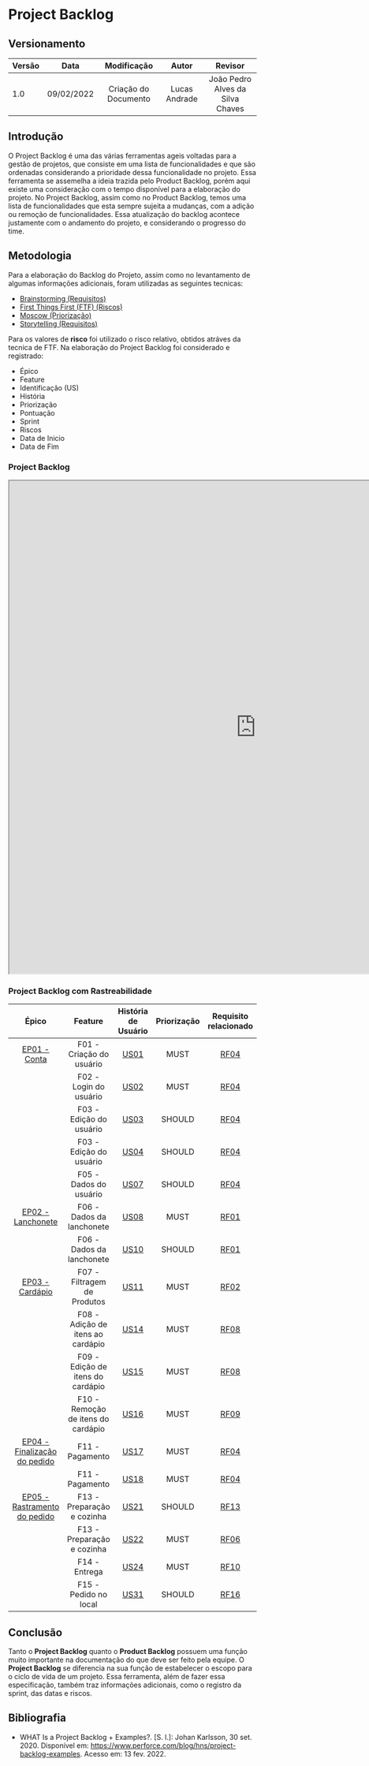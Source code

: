 # Project Backlog

## Versionamento

| Versão | Data       | Modificação          | Autor                        |Revisor|
| ------ | :--------: | :------------------: | :--------------------------: | :---: |
| 1.0    | 09/02/2022 | Criação do Documento | Lucas Andrade | João Pedro Alves da Silva Chaves |

## Introdução

O Project Backlog é uma das várias ferramentas ageis voltadas para a gestão de projetos, que consiste em uma lista de funcionalidades e que são ordenadas considerando a prioridade dessa funcionalidade no projeto.
Essa ferramenta se assemelha a ideia trazida pelo Product Backlog, porém aqui existe uma consideração com o tempo disponível para a elaboração do projeto. No Project Backlog, assim como no Product Backlog, temos uma lista de funcionalidades que esta sempre sujeita a mudanças, com a adição ou remoção de funcionalidades. Essa atualização do backlog acontece justamente com o andamento do projeto, e considerando o progresso do time.

## Metodologia

Para a elaboração do Backlog do Projeto, assim como no levantamento de algumas informações adicionais, foram utilizadas as seguintes tecnicas:

- [Brainstorming (Requisitos)](pages/fase_01/brainstorming.md)
- [First Things First (FTF) (Riscos)](pages/fase_01/iniciativasExtras/first_things_first)
- [Moscow (Priorização)](pages/fase_01/priorizacao_moscow.md)
- [Storytelling (Requisitos)](pages/fase_01/storytelling.md)

Para os valores de **risco** foi utilizado o risco relativo, obtidos atráves da tecnica de FTF.
Na elaboração do Project Backlog foi considerado e registrado:

- Épico
- Feature
- Identificação (US)
- História
- Priorização
- Pontuação
- Sprint
- Riscos
- Data de Inicio
- Data de Fim

### Project Backlog

<iframe height="1000" width="1000"src="https://docs.google.com/spreadsheets/d/1xQb49UQHY0YY3xzGvzndGI-OBwJ9zRhih2L4ZErd7PE/edit?usp=sharing"></iframe>  

### Project Backlog com Rastreabilidade

|        Épico          |       Feature  |    História de Usuário             |             Priorização  |    Requisito relacionado         |  Pontuação  | Sprint | Riscos | Data Inicial | Data Final |
| :-------------: | :-----------------: | :-----------------: |  :------------: | :----------: | :----------: | :----------: | :----------: | :----------: | :----------: |
|        [EP01 - Conta](/pages/fase_02/modelagem_agil/epicos?id=ep01-conta) | F01 - Criação do usuário | [US01](/pages/fase_02/modelagem_agil/historias_usuario?id=us01)  </br> | MUST | [RF04](/pages/fase_01/priorizacao_moscow?id=resultados) | | | 3 | | |
|           | F02 - Login do usuário | [US02](/pages/fase_02/modelagem_agil/historias_usuario?id=us02) </br> | MUST | [RF04](/pages/fase_01/priorizacao_moscow?id=resultados)  | | | 4 | | |
|           | F03 - Edição do usuário | [US03](/pages/fase_02/modelagem_agil/historias_usuario?id=us03) </br> | SHOULD | [RF04](/pages/fase_01/priorizacao_moscow?id=resultados) | | | 5 | | |
|           |  F03 - Edição do usuário | [US04](/pages/fase_02/modelagem_agil/historias_usuario?id=us04) </br> | SHOULD | [RF04](/pages/fase_01/priorizacao_moscow?id=resultados) | | | 4 | | |
|           | F05 - Dados do usuário | [US07](/pages/fase_02/modelagem_agil/historias_usuario?id=us07) </br> | SHOULD | [RF04](/pages/fase_01/priorizacao_moscow?id=resultados)| | | 3 | | |
|      [EP02 - Lanchonete](/pages/fase_02/modelagem_agil/epicos?id=ep02-lanchonete )   | F06 - Dados da lanchonete | [US08](/pages/fase_02/modelagem_agil/historias_usuario?id=us08) </br> | MUST | [RF01](/pages/fase_01/priorizacao_moscow?id=resultados) | | | 2 | | |
|           | F06 - Dados da lanchonete | [US10](/pages/fase_02/modelagem_agil/historias_usuario?id=us10) </br> | SHOULD | [RF01](/pages/fase_01/priorizacao_moscow?id=resultados) | | | 3 | | |
|       [EP03 - Cardápio](/pages/fase_02/modelagem_agil/epicos?id=ep03-card%c3%a1pio )      | F07 - Filtragem de Produtos | [US11](/pages/fase_02/modelagem_agil/historias_usuario?id=us11) </br> | MUST | [RF02](/pages/fase_01/priorizacao_moscow?id=resultados) | | | 5 | | |
|           | F08 - Adição de itens ao cardápio | [US14](/pages/fase_02/modelagem_agil/historias_usuario?id=us14) </br> | MUST | [RF08](/pages/fase_01/priorizacao_moscow?id=resultados) | | | 4 | | |
|           | F09 - Edição de itens do cardápio | [US15](/pages/fase_02/modelagem_agil/historias_usuario?id=us15) </br> | MUST | [RF08](/pages/fase_01/priorizacao_moscow?id=resultados) | | | 4 | | |
|           | F10 - Remoção de itens do cardápio | [US16](/pages/fase_02/modelagem_agil/historias_usuario?id=us16) </br> | MUST | [RF09](/pages/fase_01/priorizacao_moscow?id=resultados) | | | 4 | | |
|     [EP04 - Finalização do pedido](/pages/fase_02/modelagem_agil/epicos?id=ep04-finaliza%c3%a7%c3%a3o-do-pedido)         | F11 - Pagamento | [US17](/pages/fase_02/modelagem_agil/historias_usuario?id=us17) </br> | MUST | [RF04](/pages/fase_01/priorizacao_moscow?id=resultados) | | | 6 | | |
|           | F11 - Pagamento | [US18](/pages/fase_02/modelagem_agil/historias_usuario?id=us18) </br> | MUST | [RF04](/pages/fase_01/priorizacao_moscow?id=resultados) | | | 5 | | |
|     [EP05 - Rastramento do pedido](/pages/fase_02/modelagem_agil/epicos?id=ep05-rastreamento-do-pedido)         | F13 - Preparação e cozinha | [US21](/pages/fase_02/modelagem_agil/historias_usuario?id=us21) </br> | SHOULD | [RF13](/pages/fase_01/priorizacao_moscow?id=resultados) | | | 3 | | |
|           | F13 - Preparação e cozinha | [US22](/pages/fase_02/modelagem_agil/historias_usuario?id=us22) </br> | MUST | [RF06](/pages/fase_01/priorizacao_moscow?id=resultados) | | | 4 | | |
|           | F14 - Entrega | [US24](/pages/fase_02/modelagem_agil/historias_usuario?id=us24) </br> | MUST | [RF10](/pages/fase_01/priorizacao_moscow?id=resultados) | | | 4 | | |
|           | F15 - Pedido no local | [US31](/pages/fase_02/modelagem_agil/historias_usuario?id=us31) </br> | SHOULD | [RF16](/pages/fase_01/priorizacao_moscow?id=resultados) | | | 3 | | |

## Conclusão

Tanto o **Project Backlog** quanto o **Product Backlog** possuem uma função muito importante na documentação do que deve ser feito pela equipe. O **Project Backlog** se diferencia na sua função de estabelecer o escopo para o ciclo de vida de um projeto. Essa ferramenta, além de fazer essa especificação, também traz informações adicionais, como o registro da sprint, das datas e riscos.

## Bibliografia

* WHAT Is a Project Backlog + Examples?. [S. l.]: Johan Karlsson, 30 set. 2020. Disponível em: https://www.perforce.com/blog/hns/project-backlog-examples. Acesso em: 13 fev. 2022.